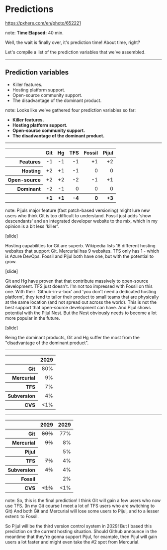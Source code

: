 <!-- .slide: data-background="img/background/usb-sticks.jpg" data-background-color="black" data-background-opacity="0.3"-->

# Predictions

<https://pxhere.com/en/photo/652221>  <!-- .element: class="attribution" -->

note: 
**Time Elapsed:** 40 min.

Well, the wait is finally over, it's prediction time!
About time, right?

Let's compile a list of the prediction variables that we've assembled. 

---

## Prediction variables

* Killer features. <!-- .element: class="fragment fade-in-then-semi-out" -->
* Hosting platform support. <!-- .element: class="fragment fade-in-then-semi-out" -->
* Open-source community support. <!-- .element: class="fragment fade-in-then-semi-out" -->
* The disadvantage of the dominant product. <!-- .element: class="fragment fade-in-then-semi-out" -->

note:
Looks like we've gathered four prediction variables so far:

* **Killer features.**
* **Hosting platform support.** 
* **Open-source community support.**
* **The disadvantage of the dominant product.**

---

<table>
    <thead>
        <tr>
            <th/>
            <th>Git</th>
            <th>Hg</th>
            <th>TFS</th>
            <th>Fossil</th>
            <th>Pijul</th>
        </tr>
    </thead>
    <tbody>
        <tr>
            <th align="right">Features</th>
            <td align="right">-1</td>
            <td align="right">-1</td>
            <td align="right">-1</td>
            <td align="right">+1</td>
            <td align="right">+2</td>
        </tr>  
        <tr class="fragment">
            <th align="right">Hosting</th>
            <td align="right">+2</td>
            <td align="right">+1</td>
            <td align="right">-1</td>
            <td align="right">0</td>
            <td align="right">0</td>
        </tr>
        <tr class="fragment">
            <th align="right">Open-source</th>
            <td align="right">+2</td>
            <td align="right">+2</td>
            <td align="right">-2</td>
            <td align="right">-1</td>
            <td align="right">+1</td>
        </tr>
        <tr class="fragment">
            <th align="right">Dominant</th>
            <td align="right">-2</td>
            <td align="right">-1</td>
            <td align="right">0</td>
            <td align="right">0</td>
            <td align="right">0</td>
        </tr>    
        <tr class="fragment">
            <th/>
            <th align="right">+1</td>
            <th align="right">+1</td>
            <th align="right">-4</td>
            <th align="right">0</td>
            <th align="right">+3</td>
        </tr>              
    </tbody>
</table>

note:
Pijuls major feature (fast patch-based versioning) might lure new users who think Git is too difficult to understand.
Fossil just adds 'show descendants' and an integrated developer website to the mix, which in my opinion is a bit less 'killer'.

[slide]

Hosting capabilities for Git are superb. 
Wikipedia lists 16 different hosting websites that support Git.
Mercurial has 9 websites.
TFS only has 1 - which is Azure DevOps.
Fossil and Pijul both have one, but with the potential to grow.

[slide]

Git and Hg have proven that that contribute massively to open-source development.
TFS just doesn't.
I'm not too impressed with Fossil on this one.
With their 'Github-in-a-box' and 'you don't need a dedicated hosting platform', they tend to tailor their product to small teams that are physically at the same location (and not spread out across the world). 
This is not the best support that open-source development can have.
And Pijul shows potential with the Pijul Nest. 
But the Nest obviously needs to become a lot more popular in the future.

[slide]

Being the dominant products, Git and Hg suffer the most from the "disadvantage of the dominant product".

---

<table>
    <thead>
        <tr>
            <th/>
            <th>2029</th>
        </tr>
    </thead>
    <tbody>
        <tr>
            <th align="right">Git</th>
            <td align="right">80%</td>
        </tr>
        <tr>
            <th align="right">Mercurial</th>
            <td align="right">9%</td>
        </tr>  
        <tr>
            <th align="right">TFS</th>
            <td align="right">7%</td>
        </tr>
        <tr>
            <th align="right">Subversion</th>
            <td align="right">4%</td>
        </tr>     
        <tr>
            <th align="right">CVS</th>
            <td align="right">&lt;1%</td>
        </tr>      
    </tbody>
</table>

---

<table>
    <thead>
        <tr>
            <th/>
            <th><del>2029</del></th>
            <th>2029</th>
        </tr>
    </thead>
    <tbody>
        <tr>
            <th align="right">Git</th>
            <td align="right"><del>80%</del></td>
            <td align="right">77%</td>
        </tr>
        <tr>
            <th align="right">Mercurial</th>
            <td align="right"><del>9%</del></td>
            <td align="right">8%</td>
        </tr>
          <tr>
            <th align="right">Pijul</th>
            <td align="right"></td>
            <td align="right">5%</td>
        </tr>      
        <tr>
            <th align="right">TFS</th>
            <td align="right"><del>7%</del></td>
            <td align="right">4%</td>
        </tr>
        <tr>
            <th align="right">Subversion</th>
            <td align="right"><del>4%</del></td>
            <td align="right">4%</td>
        </tr>  
        <tr>
            <th align="right">Fossil</th>
            <td align="right"></td>
            <td align="right">2%</td>
        </tr>           
        <tr>
            <th align="right">CVS</th>
            <td align="right"><del>&lt;1%</del></td>
            <td align="right">&lt;1%</td>
        </tr>      
    </tbody>
</table>

note:
So, this is the final prediction!
I think Git will gain a few users who now use TFS.
(In my Git course I meet a lot of TFS users who are switching to Git)
And both Git and Mercurial will lose some users to Pijul, and to a lesser extent: to Fossil.

So Pijul will be the third version control system in 2029!
But I based this prediction on the current hosting situation.
Should Github announce in the meantime that they're gonna support Pijul, for example, then Pijul will gain users a lot faster and might even take the #2 spot from Mercurial.

